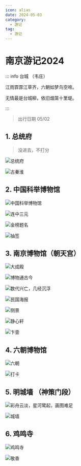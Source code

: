 ```yaml
---
icon: alias
date: 2024-05-03
category:
  - 游记
tag:
  - 游记
---
```


# 南京游记2024

<!-- more -->


::: info 台城 （韦庄）

江雨霏霏江草齐，六朝如梦鸟空啼。

无情最是台城柳，依旧烟笼十里堤。

:::

> 出行日期 05/02


## 1. 总统府

> 没进去，不打分

![总统府](https://image.baidu.com/search/down?url=https://wx3.sinaimg.cn/mw2000/006oxXHlly1hpcomkybwwj33341fwnpd.jpg)

![古秦淮](https://image.baidu.com/search/down?url=https://wx2.sinaimg.cn/mw2000/006oxXHlly1hpcomh4l3fj33341fwnpe.jpg)

## 2. 中国科举博物馆

<sblg-rate rate="5"></sblg-rate>


![中国科举博物馆](https://image.baidu.com/search/down?url=https://wx2.sinaimg.cn/mw2000/006oxXHlly1hpcomf05rtj33341fw1ky.jpg)


![连中三元](https://image.baidu.com/search/down?url=https://wx4.sinaimg.cn/mw2000/006oxXHlly1hpcomdcvqzj31fw3347wi.jpg)

![金榜题名](https://image.baidu.com/search/down?url=https://wx3.sinaimg.cn/mw2000/006oxXHlly1hpcok6qpghj33341fwx6p.jpg)

![抽签](https://image.baidu.com/search/down?url=https://wx1.sinaimg.cn/mw690/006oxXHlly1hpcok70f2gj30em0la764.jpg)


## 3. 南京博物馆（朝天宫）

<sblg-rate rate="5"></sblg-rate>


![大成殿](https://image.baidu.com/search/down?url=https://wx2.sinaimg.cn/mw2000/006oxXHlly1hpcok0o08fj33341fwkjl.jpg)

![博物通古今](https://image.baidu.com/search/down?url=https://wx2.sinaimg.cn/mw2000/006oxXHlly1hpcojyrtojj31fw3347wh.jpg)

![数代兴亡，几经沉浮](https://image.baidu.com/search/down?url=https://wx3.sinaimg.cn/mw2000/006oxXHlly1hpcojxkpu6j31fw3347wh.jpg)

![民国海报](https://image.baidu.com/search/down?url=https://wx3.sinaimg.cn/mw2000/006oxXHlly1hpcojs32ogj33341fw7wh.jpg)

![侧景](https://image.baidu.com/search/down?url=https://wx1.sinaimg.cn/mw2000/006oxXHlly1hpcojol4xxj33341fwu0y.jpg)

![静心轩](https://image.baidu.com/search/down?url=https://wx3.sinaimg.cn/mw2000/006oxXHlly1hpcojmbl04j33341fwhdu.jpg)

![卞壸](https://image.baidu.com/search/down?url=https://wx3.sinaimg.cn/mw2000/006oxXHlly1hpcojh7qzzj33341fwnpe.jpg)


## 4. 六朝博物馆

<sblg-rate rate="4"></sblg-rate>


![六朝](https://image.baidu.com/search/down?url=https://wx1.sinaimg.cn/mw2000/006oxXHlly1hpcoje2v3ej33341fwb2a.jpg)

![打卡](https://image.baidu.com/search/down?url=https://wx2.sinaimg.cn/mw2000/006oxXHlly1hpcogmtfg4j31fw3341kx.jpg)

## 5. 明城墙 （神策门段）

<sblg-rate rate="4"></sblg-rate>


![彩舟云淡，星河鹭起，画图难足](https://image.baidu.com/search/down?url=https://wx4.sinaimg.cn/mw2000/006oxXHlly1hpcoh3xgcej33341fwnpd.jpg)

![城墙](https://image.baidu.com/search/down?url=https://wx3.sinaimg.cn/mw2000/006oxXHlly1hpcohaulfvj33341fw1kz.jpg)

## 6. 鸡鸣寺

<sblg-rate rate="4"></sblg-rate>


![鸡鸣寺](https://image.baidu.com/search/down?url=https://wx1.sinaimg.cn/mw2000/006oxXHlly1hpcogzkvv1j31fw3347wh.jpg)

![敬香](https://image.baidu.com/search/down?url=https://wx2.sinaimg.cn/mw2000/006oxXHlly1hpcogu5h22j31fw334b29.jpg)